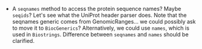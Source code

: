 
- A `seqnames` method to access the protein sequence names? Maybe
  `seqids`? Let's see what the UniProt header parser does. Note that
  the seqnames generic comes from GenomicRanges... we could possibly
  ask to move it to `BiocGenerics`? Alternatively, we could use
  `names`, which is used in `Biostrings`. Difference between
  `seqnames` and `names` should be clarified.


